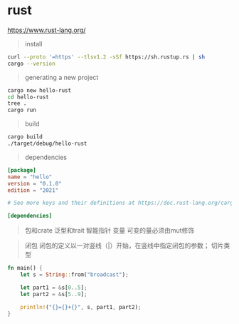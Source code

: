 # rust

https://www.rust-lang.org/

> install
``` bash
curl --proto '=https' --tlsv1.2 -sSf https://sh.rustup.rs | sh
cargo --version
```

> generating a new project
``` bash
cargo new hello-rust
cd hello-rust
tree .
cargo run

```

> build
``` bash
cargo build
./target/debug/hello-rust
```

> dependencies

``` toml
[package]
name = "hello"
version = "0.1.0"
edition = "2021"

# See more keys and their definitions at https://doc.rust-lang.org/cargo/reference/manifest.html

[dependencies]

```

> 包和crate
> 泛型和trait
> 智能指针
> 变量
可变的量必须由mut修饰

> 闭包
闭包的定义以一对竖线（|）开始，在竖线中指定闭包的参数；
> 切片类型

``` rs
fn main() {
    let s = String::from("broadcast");

    let part1 = &s[0..5];
    let part2 = &s[5..9];

    println!("{}={}+{}", s, part1, part2);
}

```

